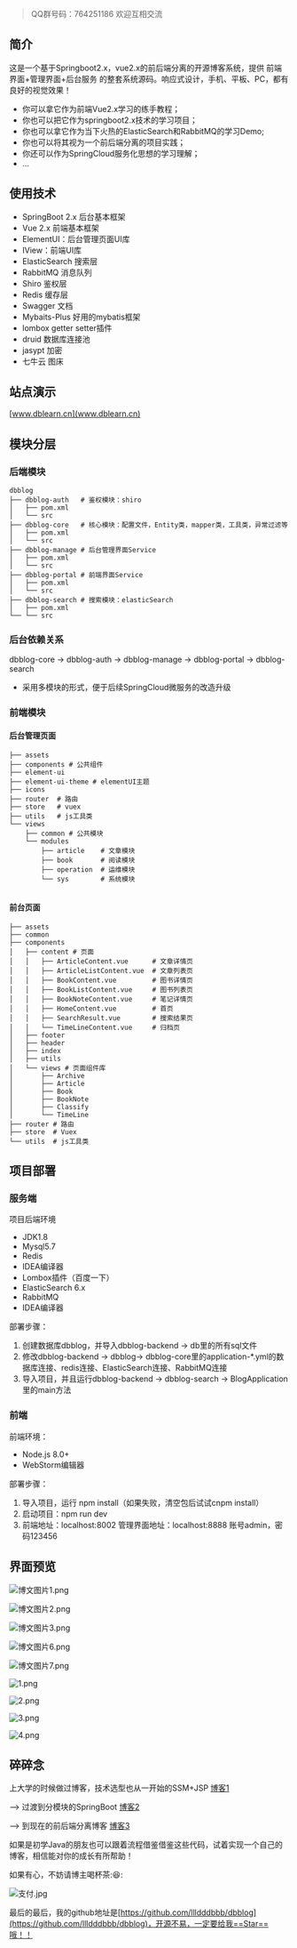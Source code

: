 > QQ群号码：764251186 欢迎互相交流

## 简介
这是一个基于Springboot2.x，vue2.x的前后端分离的开源博客系统，提供 前端界面+管理界面+后台服务 的整套系统源码。响应式设计，手机、平板、PC，都有良好的视觉效果！

- 你可以拿它作为前端Vue2.x学习的练手教程；
- 你也可以把它作为springboot2.x技术的学习项目；
- 你也可以拿它作为当下火热的ElasticSearch和RabbitMQ的学习Demo;
- 你也可以将其视为一个前后端分离的项目实践；
- 你还可以作为SpringCloud服务化思想的学习理解；
- ...
## 使用技术
- SpringBoot 2.x 后台基本框架
- Vue 2.x 前端基本框架
- ElementUI：后台管理页面UI库
- IView：前端UI库
- ElasticSearch 搜索层
- RabbitMQ 消息队列
- Shiro 鉴权层
- Redis 缓存层
- Swagger 文档
- Mybaits-Plus 好用的mybatis框架
- lombox getter setter插件
- druid 数据库连接池
- jasypt 加密
- 七牛云 图床

## 站点演示
[www.dblearn.cn](www.dblearn.cn)

## 模块分层
### 后端模块
```shell
dbblog
├── dbblog-auth   # 鉴权模块：shiro
│   ├── pom.xml
│   └── src
├── dbblog-core   # 核心模块：配置文件，Entity类，mapper类，工具类，异常过滤等
│   ├── pom.xml
│   └── src
├── dbblog-manage # 后台管理界面Service
│   ├── pom.xml
│   └── src
├── dbblog-portal # 前端界面Service
│   ├── pom.xml
│   └── src
├── dbblog-search # 搜索模块：elasticSearch
│   ├── pom.xml
└── └── src
```
### 后台依赖关系

dbblog-core -> dbblog-auth -> dbblog-manage -> dbblog-portal -> dbblog-search
- 采用多模块的形式，便于后续SpringCloud微服务的改造升级

### 前端模块
#### 后台管理页面
```shell
├── assets
├── components # 公共组件
├── element-ui
├── element-ui-theme # elementUI主题
├── icons   
├── router  # 路由
├── store   # vuex
├── utils   # js工具类
└── views   
    ├── common # 公共模块
    └── modules
        ├── article    # 文章模块
        ├── book       # 阅读模块
        ├── operation  # 运维模块
        └── sys        # 系统模块


```
#### 前台页面
```shell
├── assets
├── common
├── components
│   ├── content # 页面
│   │   ├── ArticleContent.vue      # 文章详情页
│   │   ├── ArticleListContent.vue  # 文章列表页
│   │   ├── BookContent.vue         # 图书详情页
│   │   ├── BookListContent.vue     # 图书列表页
│   │   ├── BookNoteContent.vue     # 笔记详情页
│   │   ├── HomeContent.vue         # 首页
│   │   ├── SearchResult.vue        # 搜索结果页
│   │   └── TimeLineContent.vue     # 归档页
│   ├── footer
│   ├── header
│   ├── index
│   ├── utils
│   └── views # 页面组件库
│       ├── Archive 
│       ├── Article
│       ├── Book
│       ├── BookNote
│       ├── Classify
│       └── TimeLine
├── router # 路由
├── store  # Vuex
└── utils  # js工具类

```
## 项目部署
### 服务端
项目后端环境
- JDK1.8
- Mysql5.7
- Redis
- IDEA编译器
- Lombox插件（百度一下）
- ElasticSearch 6.x
- RabbitMQ
- IDEA编译器

部署步骤：
1. 创建数据库dbblog，并导入dbblog-backend -> db里的所有sql文件
2. 修改dbblog-backend -> dbblog-> dbblog-core里的application-*.yml的数据库连接、redis连接、ElasticSearch连接、RabbitMQ连接
3. 导入项目，并且运行dbblog-backend -> dbblog-search -> BlogApplication里的main方法

### 前端
前端环境：
- Node.js 8.0+
- WebStorm编辑器

部署步骤：
1. 导入项目，运行 npm install（如果失败，清空包后试试cnpm install）
2. 启动项目：npm run dev
3. 前端地址：localhost:8002 管理界面地址：localhost:8888  账号admin，密码123456

## 界面预览

![博文图片1.png](http://oss.dblearn.cn/dbblog/20190310/34c7f3a92bae478c882caaed586042dc.png)

![博文图片2.png](http://oss.dblearn.cn/dbblog/20190310/2403f9585bf64dd2a90b180314a93403.png)

![博文图片3.png](http://oss.dblearn.cn/dbblog/20190310/c1af8818cbac486394eb083463c3c2d7.png)

![博文图片6.png](http://oss.dblearn.cn/dbblog/20190310/558c14cbdee84be99f32c267033df276.png)

![博文图片7.png](http://oss.dblearn.cn/dbblog/20190310/9289e11d4e2b489885246c6023924458.png)

![1.png](http://oss.dblearn.cn/dbblog/20190310/61b8efb183144323b4138b2b9eecdfb7.png)

![2.png](http://oss.dblearn.cn/dbblog/20190310/4e0874dc164e44028e500769f829d7e1.png)

![3.png](http://oss.dblearn.cn/dbblog/20190310/7c641e6681ef468599dbe152bc0ea02a.png)

![4.png](http://oss.dblearn.cn/dbblog/20190310/ee69937e2bd9494f882da788932123ca.png)


## 碎碎念
上大学的时候做过博客，技术选型也从一开始的SSM+JSP [博客1](https://github.com/llldddbbb/Blog) 

--> 过渡到分模块的SpringBoot [博客2](https://github.com/llldddbbb/Blog2) 

-->  到现在的前后端分离博客 [博客3](https://github.com/llldddbbb/dbblog) 

如果是初学Java的朋友也可以跟着流程借鉴借鉴这些代码，试着实现一个自己的博客，相信能对你的成长有所帮助！

如果有心，不妨请博主喝杯茶::laughing::

![支付.jpg](http://oss.dblearn.cn/dbblog/20190310/7517419c57e14d548ec13f4a550edbc0.jpg)

最后的最后，我的github地址是[https://github.com/llldddbbb/dbblog](https://github.com/llldddbbb/dbblog)，开源不易，一定要给我==Star==哦！！
